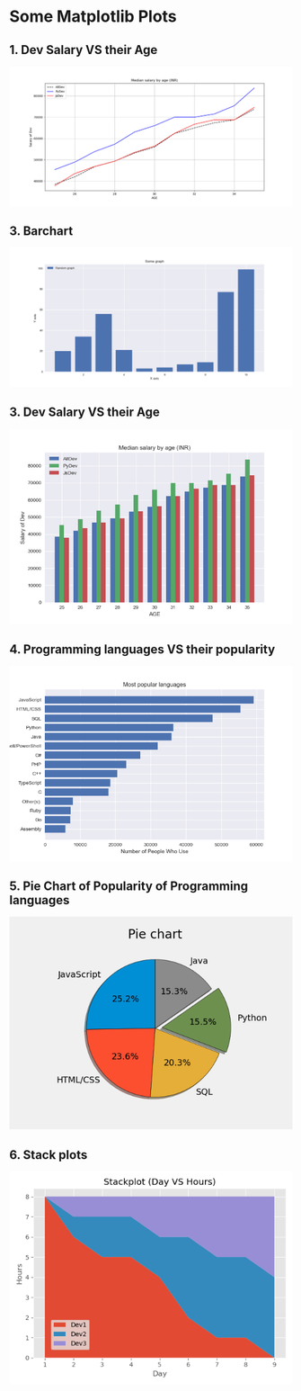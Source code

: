# Some Matplotlib Plots

  ## 1. Dev Salary VS their Age
  <p align="center">
   <img src="1plot.png">
  </p>
  
 ## 3. Barchart
 <p align="center">
  <img src="Bar1.png">
</p>

## 3. Dev Salary VS their Age
<p align="center">
  <img src="Bar2.png">
</p>
  
 ## 4. Programming languages VS their popularity
  <p align="center">
    <img src="2.Barchart.png">
  </p>
  
## 5. Pie Chart of Popularity of Programming languages
<p align="center">
    <img src="3PieChart.png">
  </p>
  
 ## 6. Stack plots
 <p align="center">
    <img src="4Stackplot.png">
  </p>
 
